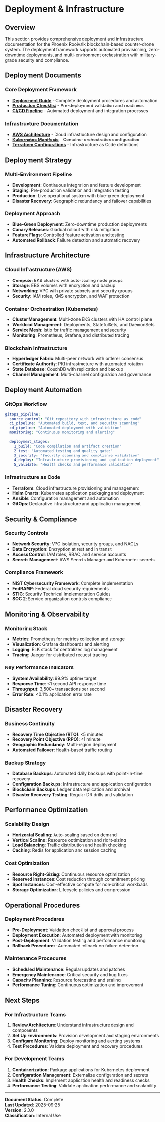 # Deployment & Infrastructure

## Overview

This section provides comprehensive deployment and infrastructure documentation for the Phoenix Rooivalk blockchain-based counter-drone system. The deployment framework supports automated provisioning, zero-downtime deployments, and multi-environment orchestration with military-grade security and compliance.

## Deployment Documents

### Core Deployment Framework
- **[Deployment Guide](./deployment-guide.md)** - Complete deployment procedures and automation
- **[Production Checklist](./production-checklist.md)** - Pre-deployment validation and readiness
- **[CI/CD Pipeline](./ci-cd-pipeline.md)** - Automated deployment and integration processes

### Infrastructure Documentation
- **[AWS Architecture](./infrastructure/aws-architecture.md)** - Cloud infrastructure design and configuration
- **[Kubernetes Manifests](./infrastructure/kubernetes-manifests.md)** - Container orchestration configuration
- **[Terraform Configurations](./infrastructure/terraform-configs.md)** - Infrastructure as Code definitions

## Deployment Strategy

### Multi-Environment Pipeline
- **Development**: Continuous integration and feature development
- **Staging**: Pre-production validation and integration testing
- **Production**: Live operational system with blue-green deployment
- **Disaster Recovery**: Geographic redundancy and failover capabilities

### Deployment Approach
- **Blue-Green Deployment**: Zero-downtime production deployments
- **Canary Releases**: Gradual rollout with risk mitigation
- **Feature Flags**: Controlled feature activation and testing
- **Automated Rollback**: Failure detection and automatic recovery

## Infrastructure Architecture

### Cloud Infrastructure (AWS)
- **Compute**: EKS clusters with auto-scaling node groups
- **Storage**: EBS volumes with encryption and backup
- **Networking**: VPC with private subnets and security groups
- **Security**: IAM roles, KMS encryption, and WAF protection

### Container Orchestration (Kubernetes)
- **Cluster Management**: Multi-zone EKS clusters with HA control plane
- **Workload Management**: Deployments, StatefulSets, and DaemonSets
- **Service Mesh**: Istio for traffic management and security
- **Monitoring**: Prometheus, Grafana, and distributed tracing

### Blockchain Infrastructure
- **Hyperledger Fabric**: Multi-peer network with orderer consensus
- **Certificate Authority**: PKI infrastructure with automated rotation
- **State Database**: CouchDB with replication and backup
- **Channel Management**: Multi-channel configuration and governance

## Deployment Automation

### GitOps Workflow
```yaml
gitops_pipeline:
  source_control: "Git repository with infrastructure as code"
  ci_pipeline: "Automated build, test, and security scanning"
  cd_pipeline: "Automated deployment with validation"
  monitoring: "Continuous monitoring and alerting"
  
  deployment_stages:
    1_build: "Code compilation and artifact creation"
    2_test: "Automated testing and quality gates"
    3_security: "Security scanning and compliance validation"
    4_deploy: "Infrastructure provisioning and application deployment"
    5_validate: "Health checks and performance validation"
```

### Infrastructure as Code
- **Terraform**: Cloud infrastructure provisioning and management
- **Helm Charts**: Kubernetes application packaging and deployment
- **Ansible**: Configuration management and automation
- **GitOps**: Declarative infrastructure and application management

## Security & Compliance

### Security Controls
- **Network Security**: VPC isolation, security groups, and NACLs
- **Data Encryption**: Encryption at rest and in transit
- **Access Control**: IAM roles, RBAC, and service accounts
- **Secrets Management**: AWS Secrets Manager and Kubernetes secrets

### Compliance Framework
- **NIST Cybersecurity Framework**: Complete implementation
- **FedRAMP**: Federal cloud security requirements
- **STIG**: Security Technical Implementation Guides
- **SOC 2**: Service organization controls compliance

## Monitoring & Observability

### Monitoring Stack
- **Metrics**: Prometheus for metrics collection and storage
- **Visualization**: Grafana dashboards and alerting
- **Logging**: ELK stack for centralized log management
- **Tracing**: Jaeger for distributed request tracing

### Key Performance Indicators
- **System Availability**: 99.9% uptime target
- **Response Time**: <1 second API response time
- **Throughput**: 3,500+ transactions per second
- **Error Rate**: <0.1% application error rate

## Disaster Recovery

### Business Continuity
- **Recovery Time Objective (RTO)**: <5 minutes
- **Recovery Point Objective (RPO)**: <1 minute
- **Geographic Redundancy**: Multi-region deployment
- **Automated Failover**: Health-based traffic routing

### Backup Strategy
- **Database Backups**: Automated daily backups with point-in-time recovery
- **Configuration Backups**: Infrastructure and application configuration
- **Blockchain Backups**: Ledger data replication and archival
- **Disaster Recovery Testing**: Regular DR drills and validation

## Performance Optimization

### Scalability Design
- **Horizontal Scaling**: Auto-scaling based on demand
- **Vertical Scaling**: Resource optimization and right-sizing
- **Load Balancing**: Traffic distribution and health checking
- **Caching**: Redis for application and session caching

### Cost Optimization
- **Resource Right-Sizing**: Continuous resource optimization
- **Reserved Instances**: Cost reduction through commitment pricing
- **Spot Instances**: Cost-effective compute for non-critical workloads
- **Storage Optimization**: Lifecycle policies and compression

## Operational Procedures

### Deployment Procedures
- **Pre-Deployment**: Validation checklist and approval process
- **Deployment Execution**: Automated deployment with monitoring
- **Post-Deployment**: Validation testing and performance monitoring
- **Rollback Procedures**: Automated rollback on failure detection

### Maintenance Procedures
- **Scheduled Maintenance**: Regular updates and patches
- **Emergency Maintenance**: Critical security and bug fixes
- **Capacity Planning**: Resource forecasting and scaling
- **Performance Tuning**: Continuous optimization and improvement

## Next Steps

### For Infrastructure Teams
1. **Review Architecture**: Understand infrastructure design and components
2. **Set Up Environments**: Provision development and staging environments
3. **Configure Monitoring**: Deploy monitoring and alerting systems
4. **Test Procedures**: Validate deployment and recovery procedures

### For Development Teams
1. **Containerization**: Package applications for Kubernetes deployment
2. **Configuration Management**: Externalize configuration and secrets
3. **Health Checks**: Implement application health and readiness checks
4. **Performance Testing**: Validate application performance and scalability

---

**Document Status**: Complete  
**Last Updated**: 2025-09-25  
**Version**: 2.0.0  
**Classification**: Internal Use
